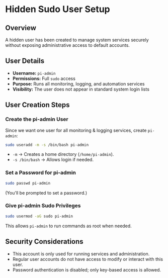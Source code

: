 # Hidden Sudo User Setup

## Overview
A hidden user has been created to manage system services securely without exposing administrative access to default accounts.

## User Details
- **Username:** `pi-admin`
- **Permissions:** Full `sudo` access
- **Purpose:** Runs all monitoring, logging, and automation services
- **Visibility:** The user does not appear in standard system login lists

## User Creation Steps

###  Create the pi-admin User
Since we want one user for all monitoring & logging services, create `pi-admin`:
```bash
sudo useradd -m -s /bin/bash pi-admin
```
- `-m` → Creates a home directory (`/home/pi-admin`).
- `-s /bin/bash` → Allows login if needed.

###  Set a Password for pi-admin
```bash
sudo passwd pi-admin
```
(You'll be prompted to set a password.)

###  Give pi-admin Sudo Privileges
```bash
sudo usermod -aG sudo pi-admin
```
 This allows `pi-admin` to run commands as root when needed.

## Security Considerations
- This account is only used for running services and administration.
- Regular user accounts do not have access to modify or interact with this user.
- Password authentication is disabled; only key-based access is allowed.
